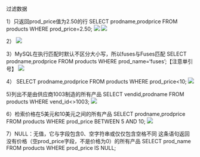 过滤数据


1）只返回prod_price值为2.50的行
SELECT prodname,prodprice
FROM products
WHERE prod_price=2.50;
![](https://tva1.sinaimg.cn/large/008eGmZEly1gortb74hxbj304h01y0sy.jpg)
![](https://tva1.sinaimg.cn/large/008eGmZEly1gortbdgfqkj30b701y3zv.jpg)

2）
![](https://tva1.sinaimg.cn/large/008eGmZEly1gortbjxonjj308i05nwf2.jpg)

3）MySQL在执行匹配时默认不区分大小写，所以fuses与Fuses匹配
SELECT prodname,prodprice
FROM products
WHERE prod_name=‘fuses’;【注意单引号】
![](https://tva1.sinaimg.cn/large/008eGmZEly1gortbtr4awj303t01jglq.jpg)

4）
SELECT prodname,prodprice
FROM products
WHERE prod_price<10;
![](https://tva1.sinaimg.cn/large/008eGmZEly1gortc1kroej304h03oaai.jpg)

5)列出不是由供应商1003制造的所有产品
SELECT vendid,prodname
FROM products
WHERE vend_id<>1003;
![](https://tva1.sinaimg.cn/large/008eGmZEly1gortc91h1jj303v03nwex.jpg)

6）检索价格在5美元和10美元之间的所有产品
SELECT prodname,prodprice
FROM products
WHERE prod_price BETWEEN 5 AND 10;
![](https://tva1.sinaimg.cn/large/008eGmZEly1gortcgfxiyj304j02vdg6.jpg)

7）NULL：无值，它与字段包含0、空字符串或仅仅包含空格不同
这条语句返回没有价格（空prod_price字段，不是价格为0）的所有产品
SELECT prod_name
FROM products
WHERE prod_price IS NULL;
